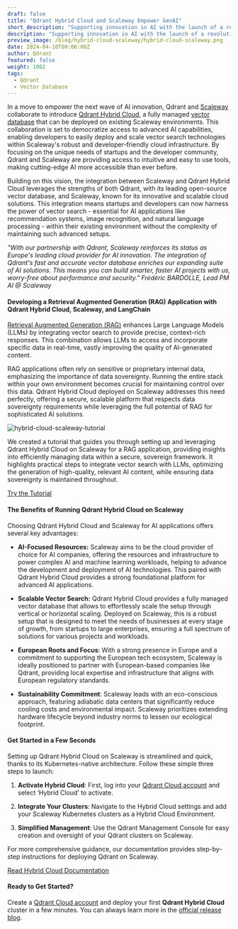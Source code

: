 ```yaml
---
draft: false
title: "Qdrant Hybrid Cloud and Scaleway Empower GenAI"
short_description: "Supporting innovation in AI with the launch of a revolutionary managed database for startups and enterprises." 
description: "Supporting innovation in AI with the launch of a revolutionary managed database for startups and enterprises."
preview_image: /blog/hybrid-cloud-scaleway/hybrid-cloud-scaleway.png
date: 2024-04-10T00:06:00Z
author: Qdrant
featured: false
weight: 1002
tags:
  - Qdrant
  - Vector Database
---
```


In a move to empower the next wave of AI innovation, Qdrant and [Scaleway](https://www.scaleway.com/en/) collaborate to introduce [Qdrant Hybrid Cloud](/hybrid-cloud/), a fully managed [vector database](/qdrant-vector-database/) that can be deployed on existing Scaleway environments. This collaboration is set to democratize access to advanced AI capabilities, enabling developers to easily deploy and scale vector search technologies within Scaleway's robust and developer-friendly cloud infrastructure. By focusing on the unique needs of startups and the developer community, Qdrant and Scaleway are providing access to intuitive and easy to use tools, making cutting-edge AI more accessible than ever before.

Building on this vision, the integration between Scaleway and Qdrant Hybrid Cloud leverages the strengths of both Qdrant, with its leading open-source vector database, and Scaleway, known for its innovative and scalable cloud solutions. This integration means startups and developers can now harness the power of vector search - essential for AI applications like recommendation systems, image recognition, and natural language processing - within their existing environment without the complexity of maintaining such advanced setups.

*"With our partnership with Qdrant, Scaleway reinforces its status as Europe's leading cloud provider for AI innovation. The integration of Qdrant's fast and accurate vector database enriches our expanding suite of AI solutions. This means you can build smarter, faster AI projects with us, worry-free about performance and security." Frédéric BARDOLLE, Lead PM AI @ Scaleway*

#### Developing a Retrieval Augmented Generation (RAG) Application with Qdrant Hybrid Cloud, Scaleway, and LangChain

[Retrieval Augmented Generation (RAG)](/rag/) enhances Large Language Models (LLMs) by integrating vector search to provide precise, context-rich responses. This combination allows LLMs to access and incorporate specific data in real-time, vastly improving the quality of AI-generated content.

RAG applications often rely on sensitive or proprietary internal data, emphasizing the importance of data sovereignty. Running the entire stack within your own environment becomes crucial for maintaining control over this data. Qdrant Hybrid Cloud deployed on Scaleway addresses this need perfectly, offering a secure, scalable platform that respects data sovereignty requirements while leveraging the full potential of RAG for sophisticated AI solutions.

![hybrid-cloud-scaleway-tutorial](/blog/hybrid-cloud-scaleway/hybrid-cloud-scaleway-tutorial.png)

We created a tutorial that guides you through setting up and leveraging Qdrant Hybrid Cloud on Scaleway for a RAG application, providing insights into efficiently managing data within a secure, sovereign framework. It highlights practical steps to integrate vector search with LLMs, optimizing the generation of high-quality, relevant AI content, while ensuring data sovereignty is maintained throughout.

[Try the Tutorial](/documentation/tutorials/rag-chatbot-scaleway/)

#### The Benefits of Running Qdrant Hybrid Cloud on Scaleway

Choosing Qdrant Hybrid Cloud and Scaleway for AI applications offers several key advantages:

- **AI-Focused Resources:** Scaleway aims to be the cloud provider of choice for AI companies, offering the resources and infrastructure to power complex AI and machine learning workloads, helping to advance the development and deployment of AI technologies. This paired with Qdrant Hybrid Cloud provides a strong foundational platform for advanced AI applications.

- **Scalable Vector Search:** Qdrant Hybrid Cloud provides a fully managed vector database that allows to effortlessly scale the setup through vertical or horizontal scaling. Deployed on Scaleway, this is a robust setup that is designed to meet the needs of businesses at every stage of growth, from startups to large enterprises, ensuring a full spectrum of solutions for various projects and workloads.

- **European Roots and Focus**: With a strong presence in Europe and a commitment to supporting the European tech ecosystem, Scaleway is ideally positioned to partner with European-based companies like Qdrant, providing local expertise and infrastructure that aligns with European regulatory standards.

- **Sustainability Commitment**: Scaleway leads with an eco-conscious approach, featuring adiabatic data centers that significantly reduce cooling costs and environmental impact. Scaleway prioritizes extending hardware lifecycle beyond industry norms to lessen our ecological footprint.

#### Get Started in a Few Seconds

Setting up Qdrant Hybrid Cloud on Scaleway is streamlined and quick, thanks to its Kubernetes-native architecture. Follow these simple three steps to launch:

1. **Activate Hybrid Cloud**: First, log into your [Qdrant Cloud account](https://cloud.qdrant.io/login) and select ‘Hybrid Cloud’ to activate.

2. **Integrate Your Clusters**: Navigate to the Hybrid Cloud settings and add your Scaleway Kubernetes clusters as a Hybrid Cloud Environment.

3. **Simplified Management**: Use the Qdrant Management Console for easy creation and oversight of your Qdrant clusters on Scaleway.

For more comprehensive guidance, our documentation provides step-by-step instructions for deploying Qdrant on Scaleway.

[Read Hybrid Cloud Documentation](/documentation/hybrid-cloud/)

#### Ready to Get Started?

Create a [Qdrant Cloud account](https://cloud.qdrant.io/login) and deploy your first **Qdrant Hybrid Cloud** cluster in a few minutes. You can always learn more in the [official release blog](/blog/hybrid-cloud/). 